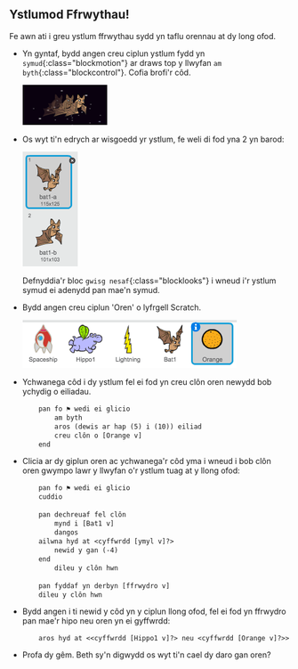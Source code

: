 ## Ystlumod Ffrwythau!

Fe awn ati i greu ystlum ffrwythau sydd yn taflu orennau at dy long ofod.

+ Yn gyntaf, bydd angen creu ciplun ystlum fydd yn `symud`{:class="blockmotion"} ar draws top y llwyfan `am byth`{:class="blockcontrol"}. Cofia brofi'r côd.

	![screenshot](images/invaders-bat.png)

+ Os wyt ti'n edrych ar wisgoedd yr ystlum, fe weli di fod yna 2 yn barod:

	![screenshot](images/invaders-bat-costume.png)

	Defnyddia'r bloc `gwisg nesaf`{:class="blocklooks"} i wneud i'r ystlum symud ei adenydd pan mae'n symud.

+ Bydd angen creu ciplun 'Oren' o lyfrgell Scratch.

	![screenshot](images/invaders-orange.png)


+ Ychwanega côd i dy ystlum fel ei fod yn creu clôn oren newydd bob ychydig o eiliadau.

	```blocks
		pan fo ⚑ wedi ei glicio
			am byth
   			aros (dewis ar hap (5) i (10)) eiliad
   			creu clôn o [Orange v]
		end
	```

+ Clicia ar dy giplun oren ac ychwanega'r côd yma i wneud i bob clôn oren gwympo lawr y llwyfan o'r ystlum tuag at y llong ofod:

	```blocks
		pan fo ⚑ wedi ei glicio
		cuddio

		pan dechreuaf fel clôn
			mynd i [Bat1 v]
			dangos
		ailwna hyd at <cyffwrdd [ymyl v]?>
  			newid y gan (-4)
		end
			dileu y clôn hwn

		pan fyddaf yn derbyn [ffrwydro v]
		dileu y clôn hwn
  ```

+ Bydd angen i ti newid y côd yn y ciplun llong ofod, fel ei fod yn ffrwydro pan mae'r hipo neu oren yn ei gyffwrdd:

	```blocks
		aros hyd at <<cyffwrdd [Hippo1 v]?> neu <cyffwrdd [Orange v]?>>
	``` 

+ Profa dy gêm.  Beth sy'n digwydd os wyt ti'n cael dy daro gan oren?
